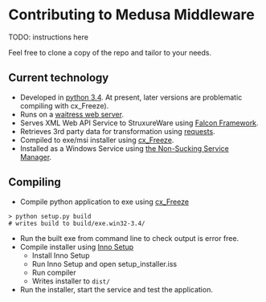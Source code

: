 # Contributing to Medusa Middleware

TODO: instructions here

Feel free to clone a copy of the repo and tailor to your needs.

## Current technology
- Developed in [python 3.4](https://www.python.org/). At present, later versions are problematic compiling with cx_Freeze).
- Runs on a [waitress web server](http://docs.pylonsproject.org/projects/waitress/en/latest/).
- Serves XML Web API Service to StruxureWare using [Falcon Framework](https://falconframework.org/).
- Retrieves 3rd party data for transformation using [requests](http://docs.python-requests.org/en/master/).
- Compiled to exe/msi installer using [cx_Freeze]().
- Installed as a Windows Service using [the Non-Sucking Service Manager](http://nssm.cc).

## Compiling
- Compile python application to exe using [cx_Freeze](https://anthony-tuininga.github.io/cx_Freeze/)

 ```
 > python setup.py build
 # writes build to build/exe.win32-3.4/
 ```

- Run the built exe from command line to check output is error free.
- Compile installer using [Inno Setup](http://www.jrsoftware.org/isinfo.php)
  * Install Inno Setup
  * Run Inno Setup and open setup_installer.iss
  * Run compiler
  * Writes installer to `dist/`  
- Run the installer, start the service and test the application.
